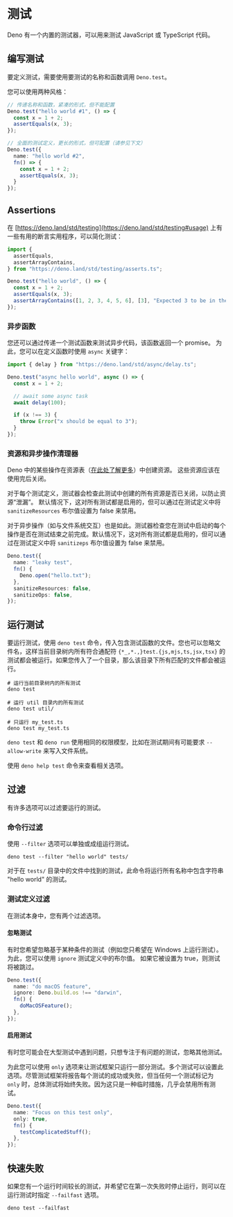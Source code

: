# 测试

Deno 有一个内置的测试器，可以用来测试 JavaScript 或 TypeScript 代码。

## 编写测试

要定义测试，需要使用要测试的名称和函数调用 `Deno.test`。

您可以使用两种风格：

```ts
// 传递名称和函数，紧凑的形式，但不能配置
Deno.test("hello world #1", () => {
  const x = 1 + 2;
  assertEquals(x, 3);
});

// 全面的测试定义，更长的形式，但可配置（请参见下文）
Deno.test({
  name: "hello world #2",
  fn() => {
    const x = 1 + 2;
    assertEquals(x, 3);
  }
});

```


## Assertions

在 [https://deno.land/std/testing](https://deno.land/std/testing#usage) 上有一些有用的断言实用程序，可以简化测试：

```ts
import {
  assertEquals,
  assertArrayContains,
} from "https://deno.land/std/testing/asserts.ts";

Deno.test("hello world", () => {
  const x = 1 + 2;
  assertEquals(x, 3);
  assertArrayContains([1, 2, 3, 4, 5, 6], [3], "Expected 3 to be in the array");
});
```

### 异步函数

您还可以通过传递一个测试函数来测试异步代码，该函数返回一个 promise。
为此，您可以在定义函数时使用 `async` 关键字：

```ts
import { delay } from "https://deno.land/std/async/delay.ts";

Deno.test("async hello world", async () => {
  const x = 1 + 2;

  // await some async task
  await delay(100);

  if (x !== 3) {
    throw Error("x should be equal to 3");
  }
});
```

### 资源和异步操作清理器

Deno 中的某些操作在资源表（[在此处了解更多](./contributing/architecture.md)）中创建资源。
这些资源应该在使用完后关闭。

对于每个测试定义，测试器会检查此测试中创建的所有资源是否已关闭，以防止资源“泄漏”。
默认情况下，这对所有测试都是启用的，但可以通过在测试定义中将 `sanitizeResources` 布尔值设置为 false 来禁用。

对于异步操作（如与文件系统交互）也是如此。测试器检查您在测试中启动的每个操作是否在测试结束之前完成。默认情况下，这对所有测试都是启用的，但可以通过在测试定义中将 `sanitizeps` 布尔值设置为 false 来禁用。

```ts
Deno.test({
  name: "leaky test",
  fn() {
    Deno.open("hello.txt");
  },
  sanitizeResources: false,
  sanitizeOps: false,
});
```

## 运行测试

要运行测试，使用 `deno test` 命令，传入包含测试函数的文件。您也可以忽略文件名，这样当前目录树内所有符合通配符 `{*_,*.,}test.{js,mjs,ts,jsx,tsx}` 的测试都会被运行。如果您传入了一个目录，那么该目录下所有匹配的文件都会被运行。

```shell
# 运行当前目录树内的所有测试
deno test

# 运行 util 目录内的所有测试
deno test util/

# 只运行 my_test.ts
deno test my_test.ts
```

`deno test` 和 `deno run` 使用相同的权限模型，比如在测试期间有可能要求 `--allow-write` 来写入文件系统。

使用 `deno help test` 命令来查看相关选项。

## 过滤

有许多选项可以过滤要运行的测试。

### 命令行过滤

使用 `--filter` 选项可以单独或成组运行测试。

```shell
deno test --filter "hello world" tests/
```

对于在 `tests/` 目录中的文件中找到的测试，此命令将运行所有名称中包含字符串 "hello world" 的测试。

### 测试定义过滤

在测试本身中，您有两个过滤选项。

#### 忽略测试

有时您希望忽略基于某种条件的测试（例如您只希望在 Windows 上运行测试）。
为此，您可以使用 `ignore` 测试定义中的布尔值。
如果它被设置为 true，则测试将被跳过。

```ts
Deno.test({
  name: "do macOS feature",
  ignore: Deno.build.os !== "darwin",
  fn() {
    doMacOSFeature();
  },
});
```

#### 启用测试

有时您可能会在大型测试中遇到问题，只想专注于有问题的测试，忽略其他测试。

为此您可以使用 `only` 选项来让测试框架只运行一部分测试。多个测试可以设置此选项。尽管测试框架将报告每个测试的成功或失败，但当任何一个测试标记为 `only` 时，总体测试将始终失败。因为这只是一种临时措施，几乎会禁用所有测试。

```ts
Deno.test({
  name: "Focus on this test only",
  only: true,
  fn() {
    testComplicatedStuff();
  },
});
```

## 快速失败

如果您有一个运行时间较长的测试，并希望它在第一次失败时停止运行，则可以在运行测试时指定 `--failfast` 选项。

```shell
deno test --failfast
```
